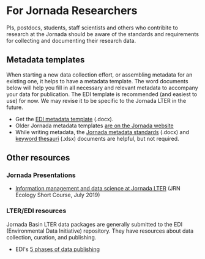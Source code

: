 # For Jornada Researchers 

PIs, postdocs, students, staff scientists and others who contribite to research at the Jornada should be aware of the standards and requirements for collecting and documenting their research data.


## Metadata templates

When starting a new data collection effort, or assembling metadata for an existing one, it helps to have a metadata template. The word documents below will help you fill in all necessary and relevant metadata to accompany your data for publication. The EDI template is recommended (and easiest to use) for now. We may revise it to be specific to the Jornada LTER in the future.

* Get the [EDI metadata template](https://github.com/EDIorg/MetadataTemplates/raw/master/EDI_metadata_template.docx) (.docx).
* Older Jornada metadata templates [are on the Jornada website](https://jornada.nmsu.edu/lter/data/documentation)
* While writing metadata, the [Jornada metadata standards](https://github.com/jornada-im/jrn_metadata_standards/raw/master/JRN_metadata_standards.docx) (.docx) and [keyword thesauri](https://github.com/jornada-im/jrn_metadata_standards/raw/master/keyword_thesauri.xlsx) (.xlsx) documents are helpful, but not required.


## Other resources

### Jornada Presentations

* [Information management and data science at Jornada LTER](https://drive.google.com/file/d/1As8GnjYl7tkSsCX21X6cLAU_7YtiNZAj/view?usp=sharing) (JRN Ecology Short Course, July 2019)

### LTER/EDI resources

Jornada Basin LTER data packages are generally submitted to the EDI (Environmental Data Initiative) repository. They have resources about data collection, curation, and publishing.

* EDI's [5 phases of data publishing](https://environmentaldatainitiative.org/resources/five-phases-of-data-publishing/)
